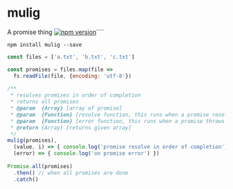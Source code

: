 # mulig
A promise thing [![npm version](https://badge.fury.io/js/mulig.svg)](https://badge.fury.io/js/mulig)````

`npm install mulig --save`


```javascript
const files = ['a.txt', 'b.txt', 'c.txt']

const promises = files.map(file =>
  fs.readFile(file, {encoding: 'utf-8'})
   
/**
 * resolves promises in order of completion
 * returns all promises 
 * @param  {Array} [array of promise]
 * @param  {Function} [resolve function, this runs when a promise resolves]
 * @param  {Function} [error function, this runs when a promise throws an error]
 * @return {Array} [returns given array]
 */
mulig(promises),
  (value, i) => { console.log('promise resolve in order of completion') },
  (error) => { console.log('on promise error') })
  
Promise.all(promises)
  .then() // when all promises are done
  .catch() 

```

